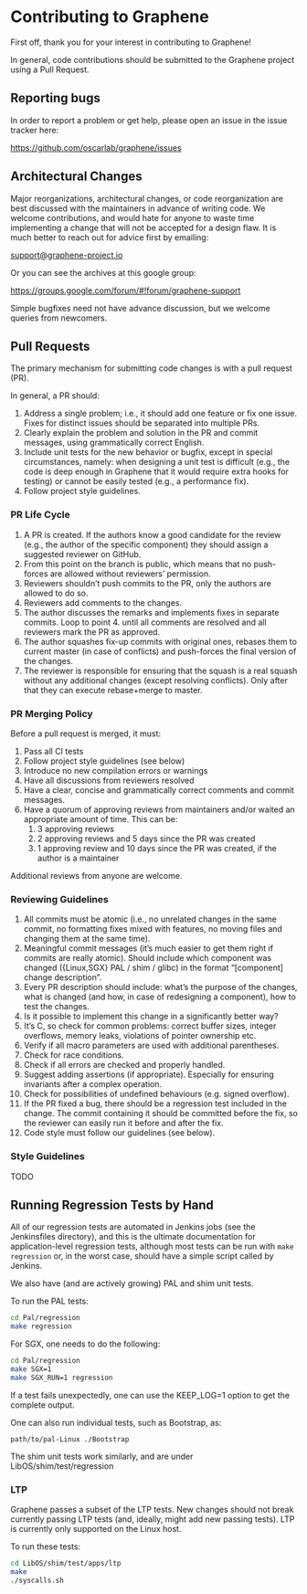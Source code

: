 # Contributing to Graphene

First off, thank you for your interest in contributing to Graphene!

In general, code contributions should be submitted to the Graphene project using a Pull Request.

## Reporting bugs

In order to report a problem or get help, please open an issue in the issue tracker here:

https://github.com/oscarlab/graphene/issues

## Architectural Changes

Major reorganizations, architectural changes, or code reorganization are best discussed with the maintainers
in advance of writing code.  We welcome contributions, and would hate for anyone to waste time implementing
a change that will not be accepted for a design flaw.  It is much better to reach out for advice first
by emailing:

  support@graphene-project.io

Or you can see the archives at this google group:

  https://groups.google.com/forum/#!forum/graphene-support 

Simple bugfixes need not have advance discussion, but we welcome queries from newcomers.

## Pull Requests

The primary mechanism for submitting code changes is with a pull request (PR).

In general, a PR should:

1. Address a single problem; i.e., it should add one feature or fix one issue.  Fixes for distinct issues should be separated into multiple PRs.
2. Clearly explain the problem and solution in the PR and commit messages, using grammatically correct English.
3. Include unit tests for the new behavior or bugfix, except in special circumstances, namely: when designing a unit test is difficult (e.g., the code is deep enough in Graphene that it would require extra hooks for testing) or cannot be easily tested (e.g., a performance fix).
4. Follow project style guidelines.

### PR Life Cycle

1. A PR is created. If the authors know a good candidate for the review (e.g., the author of the specific component) they should assign a suggested reviewer on GitHub.
2. From this point on the branch is public, which means that no push-forces are allowed without reviewers’ permission.
3. Reviewers shouldn’t push commits to the PR, only the authors are allowed to do so.
4. Reviewers add comments to the changes.
5. The author discusses the remarks and implements fixes in separate commits. Loop to point 4. until all comments are resolved and all reviewers mark the PR as approved.
6. The author squashes fix-up commits with original ones, rebases them to current master (in case of conflicts) and push-forces the final version of the changes.
7. The reviewer is responsible for ensuring that the squash is a real squash without any additional changes (except resolving conflicts). Only after that they can execute rebase+merge to master. 

### PR Merging Policy

Before a pull request is merged, it must:

  1. Pass all CI tests
  2. Follow project style guidelines (see below)
  3. Introduce no new compilation errors or warnings
  4. Have all discussions from reviewers resolved
  5. Have a clear, concise and grammatically correct comments and commit messages.
  6. Have a quorum of approving reviews from maintainers and/or waited an appropriate amount of time.  This can be:
     1. 3 approving reviews
     2. 2 approving reviews and 5 days since the PR was created
     3. 1 approving review and 10 days since the PR was created, if the author is a maintainer

Additional reviews from anyone are welcome.

### Reviewing Guidelines

1. All commits must be atomic (i.e., no unrelated changes in the same commit, no formatting fixes mixed with features, no moving files and changing them at the same time).
2. Meaningful commit messages (it’s much easier to get them right if commits are really atomic). Should include which component was changed ({Linux,SGX} PAL / shim / glibc) in the format “[component] change description”.
3. Every PR description should include: what’s the purpose of the changes, what is changed (and how, in case of redesigning a component), how to test the changes.
4. Is it possible to implement this change in a significantly better way?
5. It’s C, so check for common problems: correct buffer sizes, integer overflows, memory leaks, violations of pointer ownership etc.
6. Verify if all macro parameters are used with additional parentheses.
7. Check for race conditions.
8. Check if all errors are checked and properly handled.
9. Suggest adding assertions (if appropriate). Especially for ensuring invariants after a complex operation.
10. Check for possibilities of undefined behaviours (e.g. signed overflow).
11. If the PR fixed a bug, there should be a regression test included in the change. The commit containing it should be committed before the fix, so the reviewer can easily run it before and after the fix.
12. Code style must follow our guidelines (see below).

### Style Guidelines

TODO

## Running Regression Tests by Hand

All of our regression tests are automated in Jenkins jobs (see the
Jenkinsfiles directory), and this is the ultimate documentation for
application-level regression tests, although most tests can be run with
`make regression` or, in the worst case, should have a simple script called by Jenkins.

We also have (and are actively growing) PAL and shim unit tests.

To run the PAL tests:

```Bash
cd Pal/regression
make regression
```

For SGX, one needs to do the following:

```Bash
cd Pal/regression
make SGX=1
make SGX_RUN=1 regression
```

If a test fails unexpectedly, one can use the KEEP_LOG=1 option to get the complete output.

One can also run individual tests, such as Bootstrap, as:

```path/to/pal-Linux ./Bootstrap```

The shim unit tests work similarly, and are under LibOS/shim/test/regression

### LTP

Graphene passes a subset of the LTP tests.  New changes should not break currently passing
LTP tests (and, ideally, might add new passing tests).  LTP is currently only supported on
the Linux host.

To run these tests:

```Bash
cd LibOS/shim/test/apps/ltp
make
./syscalls.sh
```
